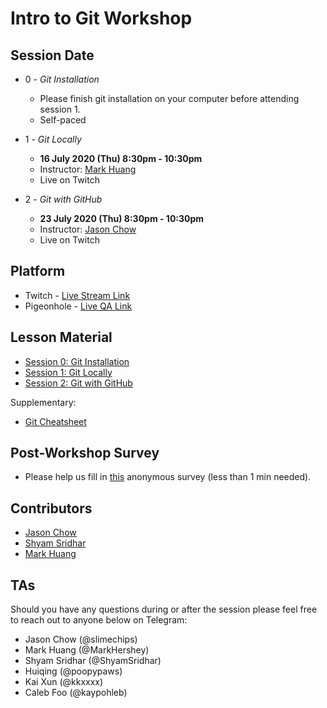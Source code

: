 # Intro to Git Workshop


## Session Date

- 0 - *Git Installation*
    - Please finish git installation on your computer before attending session 1.
    - Self-paced


- 1 - *Git Locally*
    - **16 July 2020 (Thu) 8:30pm - 10:30pm**
    - Instructor: [Mark Huang](https://github.com/MarkHershey)
    - Live on Twitch


- 2 - *Git with GitHub*
    - **23 July 2020 (Thu) 8:30pm - 10:30pm**
    - Instructor: [Jason Chow](https://github.com/slimechips)
    - Live on Twitch

## Platform

- Twitch - [Live Stream Link](https://www.twitch.tv/3dcdsc)
- Pigeonhole - [Live QA Link](https://pigeonhole.at/5UEJCY)

## Lesson Material

- [Session 0: Git Installation](0_Install_Git.md)
- [Session 1: Git Locally](1_Git_Locally.md)
- [Session 2: Git with GitHub](2_Git_With_Github.md)

Supplementary:
- [Git Cheatsheet](Atlassian-Git-Cheatsheet.pdf)


## Post-Workshop Survey

- Please help us fill in [this](https://forms.gle/Z8xGZm21hovXLAwHA) anonymous survey (less than 1 min needed).

## Contributors

- [Jason Chow](https://github.com/slimechips)
- [Shyam Sridhar](https://github.com/SHSR2001)
- [Mark Huang](https://github.com/MarkHershey)

## TAs

Should you have any questions during or after the session please feel free to reach out to anyone below on Telegram:

- Jason Chow (@slimechips)
- Mark Huang (@MarkHershey)
- Shyam Sridhar (@ShyamSridhar)
- Huiqing (@poopypaws)
- Kai Xun (@kkxxxx)
- Caleb Foo (@kaypohleb)


